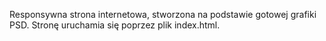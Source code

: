Responsywna strona internetowa, stworzona na podstawie gotowej grafiki PSD.
Stronę uruchamia się poprzez plik index.html.
